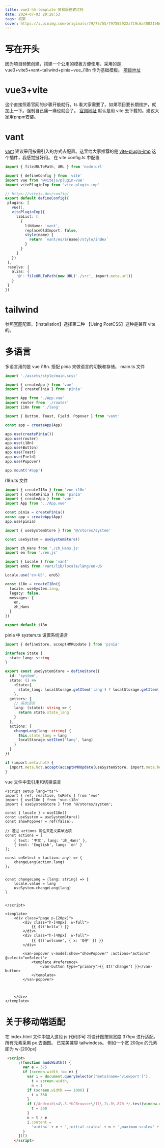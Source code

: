 ```yaml
---
title: vue3-h5-template 简易版搭建过程
date: 2024-07-03 20:28:53
tags: 框架
cover: https://i.pinimg.com/originals/79/75/55/797555922a719c6a4082158d3f1a51f4.gif
---
```


# 写在开头
因为项目频繁创建，搭建一个公用的模板方便使用。采用的是 vue3+vite5+vant+tailwind+pinia+vue_i18n 作为基础模板。
[项目地址](https://github.com/qzai666/vue3-h5-template)


# vue3+vite
这个直接照着官网的步骤开敲就行，ts 看大家需要了。如果项目要长期维护，就加上一下。强制自己痛一痛也就会了。
[官网地址](https://cn.vuejs.org/guide/quick-start.html) 默认是用 vite 去下载的。建议大家用pnpm安装。

# vant
[vant](https://vant-ui.github.io/vant/#/zh-CN/quickstart) 建议采用按需引入的方式去配置。这里给大家推荐的是
 [vite-plugin-imp](https://github.com/onebay/vite-plugin-imp) 这个插件，我感觉挺好用。
 在  vite.config.ts 中配置
 ``` ts
 import { fileURLToPath, URL } from 'node:url'

import { defineConfig } from 'vite'
import vue from '@vitejs/plugin-vue'
import vitePluginImp from 'vite-plugin-imp'

// https://vitejs.dev/config/
export default defineConfig({
  plugins: [
    vue(),
    vitePluginImp({
      libList: [
        {
          libName: 'vant',
          replaceOldImport: false,
          style(name) {
            return `vant/es/${name}/style/index`
          }
        }
      ]
    })
  ],
  resolve: {
    alias: {
      '@': fileURLToPath(new URL('./src', import.meta.url))
    }
  }
})
```

# tailwind 
参照[官网](https://tailwindcss.com/docs/installation/using-postcss)配置。【Installation】选择第二种 【Using PostCSS】这种是兼容 vite 的。 

# 多语言
多语言用的是 vue i18n. 搭配 pinia 来做语言的切换和存储。
main.ts 文件
```ts
import './assets/style/main.scss'

import { createApp } from 'vue'
import { createPinia } from 'pinia'

import App from './App.vue'
import router from './router'
import i18n from './lang'

import { Button, Toast, Field, Popover } from 'vant'

const app = createApp(App)

app.use(createPinia())
app.use(router)
app.use(i18n)
app.use(Button)
app.use(Toast)
app.use(Field)
app.use(Popover)

app.mount('#app')
```
i18n.ts 文件
```ts
import { createI18n } from 'vue-i18n'
import { createPinia } from 'pinia'
import { createApp } from 'vue'
import App from '../App.vue'

const pinia = createPinia()
const app = createApp(App)
app.use(pinia)

import { useSystemStore } from '@/stores/system'

const useSystem = useSystemStore()

import zh_Hans from './zh_Hans.js'
import en from './en.js'

import { Locale } from 'vant'
import enUS from 'vant/lib/locale/lang/en-US'

Locale.use('en-US', enUS)

const i18n = createI18n({
  locale: useSystem.lang,
  legacy: false,
  messages: {
    en,
    zh_Hans
  }
})

export default i18n
```
pinia 中 system.ts 设置系统语言
```ts
import { defineStore, acceptHMRUpdate } from 'pinia'

interface State {
  state_lang: string
}

export const useSystemStore = defineStore({
  id: 'system',
  state: () =>
    <State>{
      state_lang: localStorage.getItem('lang') ? localStorage.getItem('lang') : 'en'
    },
  getters: {
    // 系统语言
    lang: (state): string => {
      return state.state_lang
    }
  },
  actions: {
    changeLang(lang: string) {
      this.state_lang = lang
      localStorage.setItem('lang', lang)
    }
  }
})

if (import.meta.hot) {
  import.meta.hot.accept(acceptHMRUpdate(useSystemStore, import.meta.hot))
}
```

vue 文件中去引用和切换语言
```vue
<script setup lang="ts">
import { ref, reactive, toRefs } from 'vue'
import { useI18n } from 'vue-i18n'
import { useSystemStore } from '@/stores/system';

const { locale } = useI18n()
const useSystem = useSystemStore()
const showPopover = ref(false);

// 通过 actions 属性来定义菜单选项
const actions = [
    { text: '中文', lang: 'zh_Hans' },
    { text: 'English', lang: 'en' }
];

const onSelect = (action: any) => {
    changeLang(action.lang)
};


const changeLang = (lang: string) => {
    locale.value = lang
    useSystem.changeLang(lang)
}


</script>

<template>
    <div class="page p-[20px]">
        <div class="h-[40px]  w-full">
            {{ $t('hello') }}
        </div>
        <div class="h-[40px]  w-full">
            {{ $t('welcome', { x: 'Q仔' }) }}
        </div>
        
        <van-popover v-model:show="showPopover" :actions="actions" @select="onSelect">
            <template #reference>
                <van-button type="primary">{{ $t('change') }}</van-button>
            </template>
        </van-popover>



    </div>
</template>
```

# 关于移动端适配
在 index.html 文件中加入这段 js 代码即可
将设计图按照宽度 375px 进行适配。所有元素采用 px 去画图。
已完美兼容 tailwindcss。 例如一个宽 200px 的元素 即为 w-[200px]  
```html
 <script>
      ;(function audoWidth() {
        var e = 375
        if (screen.width !== e) {
          var i = document.querySelector("meta[name='viewport']"),
            t = screen.width,
            n = 1
          if (screen.width === 1080) {
            t = 360
          }
          if (/Android\s4\.3.*UCBrowser\/11\.1\.0\.870.*/.test(window.navigator.userAgent)) {
            t = 360
          }
          n = t / e
          i.content =
            'width=' + e + ',initial-scale=' + n + ',maximum-scale=' + n + ',minimum-scale=' + n
        }
      })()
    </script>
 ```   

 